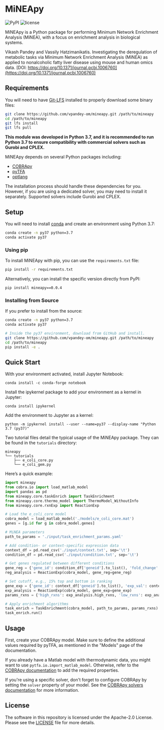 
# MiNEApy

![PyPI](https://img.shields.io/pypi/v/mineapy.svg) ![license](http://img.shields.io/badge/license-APACHE2-blue.svg)

MiNEApy is a Python package for performing Minimum Network Enrichment Analysis (MiNEA), with a focus on enrichment analysis in biological systems.

Vikash Pandey and Vassily Hatzimanikatis. Investigating the deregulation of metabolic tasks via Minimum Network Enrichment Analysis (MiNEA) as applied to nonalcoholic fatty liver disease using mouse and human omics data. [DOI: https://doi.org/10.1371/journal.pcbi.1006760](https://doi.org/10.1371/journal.pcbi.1006760)

## Requirements

You will need to have [Git-LFS](https://git-lfs.github.com/) installed to properly download some binary files:

```bash
git clone https://github.com/vpandey-om/mineapy.git /path/to/mineapy
cd /path/to/mineapy
git lfs install
git lfs pull
```

**This module was developed in Python 3.7, and it is recommended to run Python 3.7 to ensure compatibility with commercial solvers such as Gurobi and CPLEX.**

MiNEApy depends on several Python packages including:

- [COBRApy](https://github.com/opencobra/cobrapy/)
- [pyTFA](https://github.com/EPFL-LCSB/pytfa/)
- [optlang](https://github.com/biosustain/optlang/)

The installation process should handle these dependencies for you. However, if you are using a dedicated solver, you may need to install it separately. Supported solvers include Gurobi and CPLEX.

## Setup

You will need to install [conda](https://docs.conda.io/projects/conda/en/latest/user-guide/install/) and create an environment using Python 3.7:

```bash
conda create -n py37 python=3.7
conda activate py37
```

### Using pip

To install MiNEApy with pip, you can use the `requirements.txt` file:

```bash
pip install -r requirements.txt
```

Alternatively, you can install the specific version directly from PyPI:

```bash
pip install mineapy==0.0.4
```

### Installing from Source

If you prefer to install from the source:

```bash
conda create -n py37 python=3.7
conda activate py37

# Inside the py37 environment, download from GitHub and install.
git clone https://github.com/vpandey-om/mineapy.git /path/to/mineapy
cd /path/to/mineapy
pip install -e .
```

## Quick Start

With your environment activated, install Jupyter Notebook:

```
conda install -c conda-forge notebook
```

Install the ipykernel package to add your environment as a kernel in Jupyter:

```
conda install ipykernel
```

Add the environment to Jupyter as a kernel:

```
python -m ipykernel install --user --name=py37 --display-name "Python 3.7 (py37)"

```

Two tutorial files detail the typical usage of the MiNEApy package. They can be found in the `tutorials` directory:

```
mineapy
└── tutorials
    ├── e_coli_core.py
    └── e_coli_gem.py
```

Here’s a quick example:

```python
import mineapy
from cobra.io import load_matlab_model
import pandas as pd
from mineapy.core.taskEnrich import TaskEnrichment
from mineapy.core.thermo_model import ThermoModel_WithoutInfo
from mineapy.core.rxnExp import ReactionExp

# Load the e_coli_core model
cobra_model = load_matlab_model('./models/e_coli_core.mat')
genes = [g.id for g in cobra_model.genes]

# MiNEA parameters
path_to_params = './input/task_enrichment_params.yaml'

# Add condition- or context-specific expression data
context_df = pd.read_csv('./input/context.txt', sep='\t')
condition_df = pd.read_csv('./input/condition.txt', sep='\t')

# Get genes regulated between different conditions
gene_reg = {'gene_id': condition_df['geneid'].to_list(), 'fold_change': condition_df['fold change'].to_list(), 'up_cutoff': 1.35, 'down_cutoff': float(1/2.5)}
reg_analysis = ReactionExp(cobra_model, gene_reg=gene_reg)

# Set cutoff, e.g., 15% top and bottom in ranking
gene_exp = {'gene_id': context_df['geneid'].to_list(), 'exp_val': context_df['exp_val'].to_list(), 'high_cutoff': 0.15, 'low_cutoff': 0.15}
exp_analysis = ReactionExp(cobra_model, gene_exp=gene_exp)
params_rxns = {'high_rxns': exp_analysis.high_rxns, 'low_rxns': exp_analysis.low_rxns}

# Apply enrichment algorithms
task_enrich = TaskEnrichment(cobra_model, path_to_params, params_rxns)
task_enrich.run()
```

## Usage

First, create your COBRApy model. Make sure to define the additional values required by pyTFA, as mentioned in the "Models" page of the documentation.

If you already have a Matlab model with thermodynamic data, you might want to use `pytfa.io.import_matlab_model`. Otherwise, refer to the [COBRApy documentation](https://cobrapy.readthedocs.io/en/latest/io.html#MATLAB) to add the required properties.

If you're using a specific solver, don't forget to configure COBRApy by setting the `solver` property of your model. See the [COBRApy solvers documentation](https://cobrapy.readthedocs.io/en/latest/solvers.html) for more information.

## License

The software in this repository is licensed under the Apache-2.0 License. Please see the [LICENSE](https://github.com/EPFL-LCSB/pytfa/blob/master/LICENSE.txt) file for more details.
